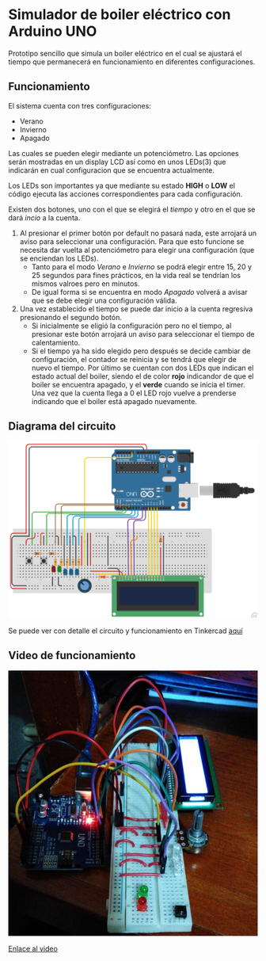 # Simulador de boiler eléctrico con Arduino UNO

Prototipo sencillo que simula un boiler eléctrico en el cual se ajustará el tiempo que permanecerá en funcionamiento en diferentes configuraciones.

## Funcionamiento
El sistema cuenta con tres configuraciones:

- Verano
- Invierno
- Apagado

Las cuales se pueden elegir mediante un potenciómetro. Las opciones serán mostradas en un display LCD así como en unos LEDs(3) que indicarán en cual configuracion que se encuentra actualmente.

Los LEDs son importantes ya que mediante su estado **HIGH** o **LOW** el código ejecuta las acciones correspondientes para cada configuración.

Existen dos botones, uno con el que se elegirá el *tiempo* y otro en el que se dará *incio* a la cuenta.

1. Al presionar el primer botón por default no pasará nada, este arrojará un aviso para seleccionar una configuración. Para que esto funcione se necesita dar vuelta al potenciómetro para elegir una configuración (que se enciendan los LEDs).
    - Tanto para el modo *Verano* e *Invierno* se podrá elegir entre 15, 20 y 25 segundos para fines prácticos, en la vida real se tendrían los mismos valroes pero en minutos.
    - De igual forma si se encuentra en modo *Apagado* volverá a avisar que se debe elegir una configuración válida.
2. Una vez establecido el tiempo se puede dar inicio a la cuenta regresiva presionando el segundo botón.
    - Si inicialmente se eligió la configuración pero no el tiempo, al presionar este botón arrojará un aviso para seleccionar el tiempo de calentamiento.
    - Si el tiempo ya ha sido elegido pero después se decide cambiar de configuración, el contador se reinicia y se tendrá que elegir de nuevo el tiempo.
Por último se cuentan con dos LEDs que indican el estado actual del boiler, siendo el de color **rojo** indicandor de que el boiler se encuentra apagado, y el **verde** cuando se inicia el timer. Una vez que la cuenta llega a 0 el LED rojo vuelve a prenderse indicando que el boiler está apagado nuevamente.

## Diagrama del circuito

![Diagrama circuito](https://github.com/Juandamartn/boiler-arduino/blob/master/diagrama.png)

Se puede ver con detalle el circuito y funcionamiento en Tinkercad [aquí][tinker]

[tinker]: https://www.tinkercad.com/things/bZsRw5WPWK4

## Video de funcionamiento

![Prototipo circuito](https://github.com/Juandamartn/boiler-arduino/blob/master/boiler%20arduino.jpg)

[Enlace al video][vid]

[vid]: https://drive.google.com/file/d/1C5zObRX8bwOxj7cgjiljcwaA5zwxyvLs/view?usp=sharing